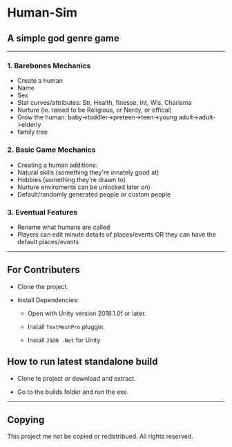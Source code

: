 # Human-Sim

## A simple god genre game

---

### 1. Barebones Mechanics

* Create a human
* Name
* Sex
* Stat curves/attributes: Str, Health, finesse, Int, Wis, Charisma
* Nurture (ie. raised to be Religious, or Nerdy, or offical)
* Grow the human: baby->toddler->preteen->teen->young adult->adult->elderly
* family tree

### 2. Basic Game Mechanics

* Creating a human additions:
* Natural skills (something they're innately good at)
* Hobbies (something they're drawn to)
* Nurture enviroments can be unlocked later on)
* Default/randomly generated people or custom people

### 3. Eventual Features

* Rename what humans are called
* Players can edit minute details of places/events
  OR they can have the default places/events

---

## For Contributers

* Clone the project.

* Install Dependencies:

  * Open with Unity version 2018.1.0f or later.

  * Install `TextMeshPro` pluggin.

  * Install `JSON .Net` for Unity

## How to run latest standalone build

* Clone te project or download and extract.

* Go to the builds folder and run the exe.

---

## Copying

This project me not be copied or redistribued. All rights reserved.